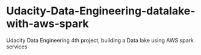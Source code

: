 # Udacity-Data-Engineering-datalake-with-aws-spark
Udacity Data Engineering 4th project, building a Data lake using AWS spark services
